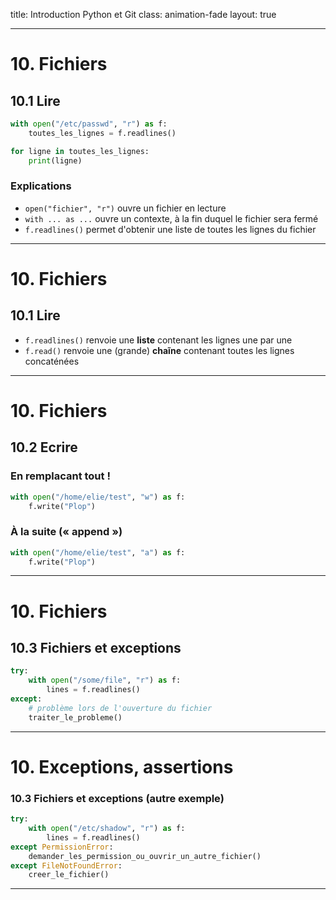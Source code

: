 
title: Introduction Python et Git
class: animation-fade
layout: true

<!-- This slide will serve as the base layout for all your slides -->
<!--
.bottom-bar[
  {{title}}
]
-->

---

# 10. Fichiers

## 10.1 Lire

```python
with open("/etc/passwd", "r") as f:
    toutes_les_lignes = f.readlines()

for ligne in toutes_les_lignes:
    print(ligne)
```

### Explications

- `open("fichier", "r")` ouvre un fichier en lecture
- `with ... as ...` ouvre un contexte, à la fin duquel le fichier sera fermé
- `f.readlines()` permet d'obtenir une liste de toutes les lignes du fichier

---

# 10. Fichiers

## 10.1 Lire

- `f.readlines()` renvoie une **liste** contenant les lignes une par une
- `f.read()` renvoie une (grande) **chaĩne** contenant toutes les lignes concaténées

---

# 10. Fichiers

## 10.2 Ecrire

### En remplacant tout !

```python
with open("/home/elie/test", "w") as f:
    f.write("Plop")
```

### À la suite (« append »)

```python
with open("/home/elie/test", "a") as f:
    f.write("Plop")
```

---

# 10. Fichiers

## 10.3 Fichiers et exceptions

```python
try:
    with open("/some/file", "r") as f:
        lines = f.readlines()
except:
    # problème lors de l'ouverture du fichier 
    traiter_le_probleme()
```

---

# 10. Exceptions, assertions

### 10.3 Fichiers et exceptions (autre exemple)

```python
try:
    with open("/etc/shadow", "r") as f:
        lines = f.readlines()
except PermissionError:
    demander_les_permission_ou_ouvrir_un_autre_fichier()
except FileNotFoundError:
    creer_le_fichier()
```

---